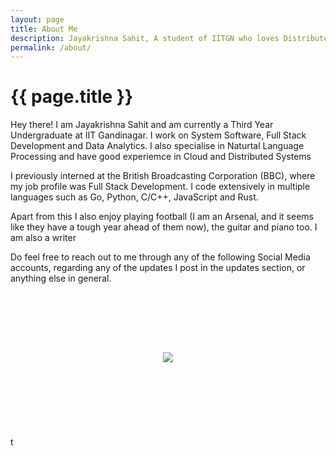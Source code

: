 ```yaml
---
layout: page
title: About Me
description: Jayakrishna Sahit, A student of IITGN who loves Distributed Systems, Data Analytics and Open Source
permalink: /about/
---
```



<div class="row row-about-page">
<div class="col-lg-8  col-lg-offset-2 col-md-8 col-md-offset-2 col-sm-8  col-sm-offset-2 about-page">
<h1 class="page-title">{{ page.title }}</h1>

<p class="about-content">Hey there! I am Jayakrishna Sahit and am currently a Third Year Undergraduate at IIT Gandinagar. I work on System Software, Full Stack Development and Data Analytics. I also specialise in Naturtal Language Processing and have good experiemce in Cloud and Distributed Systems</p>

<p class="about-content">I previously interned at the British Broadcasting Corporation (BBC), where my job profile was Full Stack Development. I code extensively in multiple languages such as Go, Python, C/C++, JavaScript and Rust.</p>

<p class="about-content">Apart from this I also enjoy playing football (I am an Arsenal, and it seems like they have a tough year ahead of them now), the guitar and piano too. I am also a writer</p>

<p class="about-content">Do feel free to reach out to me through any of the following Social Media accounts, regarding any of the updates I post in the updates section, or anything else in general.</p>


<br><br><br>
</div>
</div>
<div class="row">
<div align="center">
<p>
<a href="mailto:sahitjayakrishna8@gmail.com"><i class="fa fa-envelope-o fa-fw" aria-hidden="true" style="font-size:40px;color:#2980b9"></i></a>
&nbsp; &nbsp; &nbsp;
<a href="https://github.com/sahitpj"><i class="fa fa-github" aria-hidden="true" style="font-size:40px;color:#2980b9"></i></a>
&nbsp; &nbsp; &nbsp;
<a href="https://twitter.com/sahitpj"><i class="fa fa-twitter" aria-hidden="true" style="font-size:40px;color:#2980b9"></i></a>
&nbsp; &nbsp; &nbsp;
<a href="https://www.linkedin.com/in/jayakrishna-sahit-81b485129/"><i class="fa fa-linkedin" aria-hidden="true" style="font-size:40px;color:#2980b9"></i></a>
</p>
</div>
</div>


<div class="row">
<div align="center">
<img src="{{ site.baseurl }}/assets/sahit2.jpg" class="about-image">
</div>
</div>
<br><br><br><br><br><br><br>
t